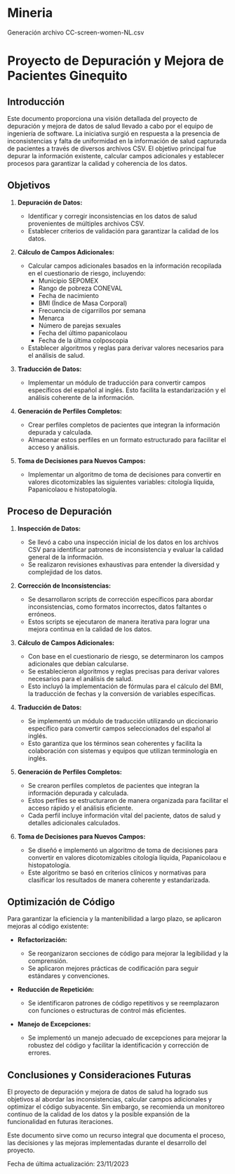 # Mineria
Generación archivo CC-screen-women-NL.csv


# Proyecto de Depuración y Mejora de Pacientes Ginequito

## Introducción

Este documento proporciona una visión detallada del proyecto de depuración y mejora de datos de salud llevado a cabo por el equipo de ingeniería de software. La iniciativa surgió en respuesta a la presencia de inconsistencias y falta de uniformidad en la información de salud capturada de pacientes a través de diversos archivos CSV. El objetivo principal fue depurar la información existente, calcular campos adicionales y establecer procesos para garantizar la calidad y coherencia de los datos.

## Objetivos

1. **Depuración de Datos:**
   - Identificar y corregir inconsistencias en los datos de salud provenientes de múltiples archivos CSV.
   - Establecer criterios de validación para garantizar la calidad de los datos.

2. **Cálculo de Campos Adicionales:**
   - Calcular campos adicionales basados en la información recopilada en el cuestionario de riesgo, incluyendo:
     - Municipio SEPOMEX
     - Rango de pobreza CONEVAL
     - Fecha de nacimiento
     - BMI (Índice de Masa Corporal)
     - Frecuencia de cigarrillos por semana
     - Menarca
     - Número de parejas sexuales
     - Fecha del último papanicolaou
     - Fecha de la última colposcopia
   - Establecer algoritmos y reglas para derivar valores necesarios para el análisis de salud.

3. **Traducción de Datos:**
   - Implementar un módulo de traducción para convertir campos específicos del español al inglés. Esto facilita la estandarización y el análisis coherente de la información.

4. **Generación de Perfiles Completos:**
   - Crear perfiles completos de pacientes que integran la información depurada y calculada.
   - Almacenar estos perfiles en un formato estructurado para facilitar el acceso y análisis.

5. **Toma de Decisiones para Nuevos Campos:**
   - Implementar un algoritmo de toma de decisiones para convertir en valores dicotomizables las siguientes variables: citología líquida, Papanicolaou e histopatología.

## Proceso de Depuración

1. **Inspección de Datos:**
   - Se llevó a cabo una inspección inicial de los datos en los archivos CSV para identificar patrones de inconsistencia y evaluar la calidad general de la información.
   - Se realizaron revisiones exhaustivas para entender la diversidad y complejidad de los datos.

2. **Corrección de Inconsistencias:**
   - Se desarrollaron scripts de corrección específicos para abordar inconsistencias, como formatos incorrectos, datos faltantes o erróneos.
   - Estos scripts se ejecutaron de manera iterativa para lograr una mejora continua en la calidad de los datos.

3. **Cálculo de Campos Adicionales:**
   - Con base en el cuestionario de riesgo, se determinaron los campos adicionales que debían calcularse.
   - Se establecieron algoritmos y reglas precisas para derivar valores necesarios para el análisis de salud.
   - Esto incluyó la implementación de fórmulas para el cálculo del BMI, la traducción de fechas y la conversión de variables específicas.

4. **Traducción de Datos:**
   - Se implementó un módulo de traducción utilizando un diccionario específico para convertir campos seleccionados del español al inglés.
   - Esto garantiza que los términos sean coherentes y facilita la colaboración con sistemas y equipos que utilizan terminología en inglés.

5. **Generación de Perfiles Completos:**
   - Se crearon perfiles completos de pacientes que integran la información depurada y calculada.
   - Estos perfiles se estructuraron de manera organizada para facilitar el acceso rápido y el análisis eficiente.
   - Cada perfil incluye información vital del paciente, datos de salud y detalles adicionales calculados.

6. **Toma de Decisiones para Nuevos Campos:**
   - Se diseñó e implementó un algoritmo de toma de decisiones para convertir en valores dicotomizables citología líquida, Papanicolaou e histopatología.
   - Este algoritmo se basó en criterios clínicos y normativas para clasificar los resultados de manera coherente y estandarizada.

## Optimización de Código

Para garantizar la eficiencia y la mantenibilidad a largo plazo, se aplicaron mejoras al código existente:

- **Refactorización:**
  - Se reorganizaron secciones de código para mejorar la legibilidad y la comprensión.
  - Se aplicaron mejores prácticas de codificación para seguir estándares y convenciones.

- **Reducción de Repetición:**
  - Se identificaron patrones de código repetitivos y se reemplazaron con funciones o estructuras de control más eficientes.

- **Manejo de Excepciones:**
  - Se implementó un manejo adecuado de excepciones para mejorar la robustez del código y facilitar la identificación y corrección de errores.

## Conclusiones y Consideraciones Futuras

El proyecto de depuración y mejora de datos de salud ha logrado sus objetivos al abordar las inconsistencias, calcular campos adicionales y optimizar el código subyacente. Sin embargo, se recomienda un monitoreo continuo de la calidad de los datos y la posible expansión de la funcionalidad en futuras iteraciones.

Este documento sirve como un recurso integral que documenta el proceso, las decisiones y las mejoras implementadas durante el desarrollo del proyecto.

Fecha de última actualización: 23/11/2023
